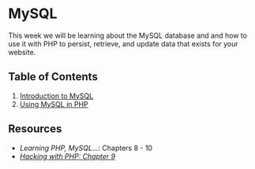 # MySQL
This week we will be learning about the MySQL database and and how to use it with PHP to persist, retrieve, and update data that exists for your website.

## Table of Contents
1. [Introduction to MySQL](1-MySQL.md)
2. [Using MySQL in PHP](2-Combined.md)

## Resources

- *Learning PHP, MySQL...*: Chapters 8 - 10
- [*Hacking with PHP: Chapter 9*](http://www.hackingwithphp.com/9/0/0/databases)
